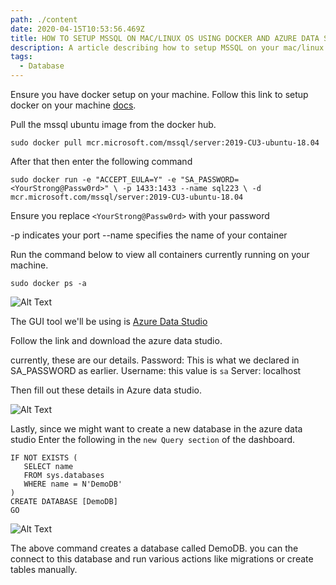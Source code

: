 ```yaml
---
path: ./content
date: 2020-04-15T10:53:56.469Z
title: HOW TO SETUP MSSQL ON MAC/LINUX OS USING DOCKER AND AZURE DATA STUDIO
description: A article describing how to setup MSSQL on your mac/linux machine using docker
tags:
  - Database
---
```

Ensure you have docker setup on your machine. Follow this link to setup docker on your machine [docs](https://docs.docker.com/docker-for-mac/install/).

Pull the mssql ubuntu image from the docker hub.

`sudo docker pull mcr.microsoft.com/mssql/server:2019-CU3-ubuntu-18.04`

After that then enter the following command

`sudo docker run -e "ACCEPT_EULA=Y" -e "SA_PASSWORD=<YourStrong@Passw0rd>" \
   -p 1433:1433 --name sql223 \
   -d mcr.microsoft.com/mssql/server:2019-CU3-ubuntu-18.04
`

Ensure you replace `<YourStrong@Passw0rd>` with your password

-p indicates your port
--name specifies the name of your container

Run the command below to view all containers currently running on your machine.

`sudo docker ps -a`

![Alt Text](https://dev-to-uploads.s3.amazonaws.com/i/4racpb360iz9p3zvf8ue.png)


The GUI tool we'll be using is [Azure Data Studio](https://docs.microsoft.com/en-us/sql/azure-data-studio/download-azure-data-studio?view=sql-server-ver15)

Follow the link and download the azure data studio.

currently, these are our details.
Password: This is what we declared in SA_PASSWORD as earlier.
Username: this value is `sa`
Server: localhost

Then fill out these details in Azure data studio.

![Alt Text](https://dev-to-uploads.s3.amazonaws.com/i/eqp9uq7v9juch2ctr53d.png)

Lastly, since we might want to create a new database in the azure data studio
Enter the following in the `new Query section` of the dashboard.

```
IF NOT EXISTS (
   SELECT name
   FROM sys.databases
   WHERE name = N'DemoDB'
)
CREATE DATABASE [DemoDB]
GO
```
![Alt Text](https://dev-to-uploads.s3.amazonaws.com/i/rv66meq4mslnf5kf2a1w.png)

The above command creates a database called DemoDB. you can the connect to this database and run various actions like migrations or create tables manually.

